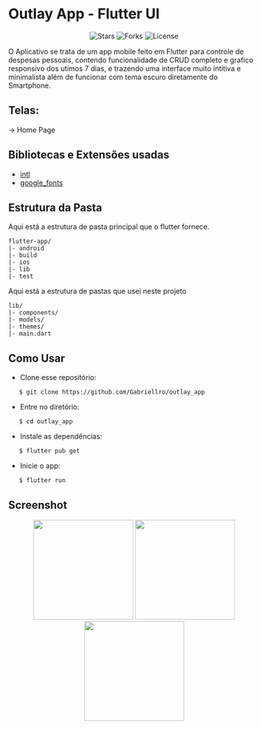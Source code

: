 # Outlay App - Flutter UI 

<p align="center">
  <img src="https://img.shields.io/github/stars/Gabriellro/crifra_club_app_redesign?label=stars&message=MIT&color=000000&labelColor=A020F0" alt="Stars">
  <img src="https://img.shields.io/github/forks/Gabriellro/crifra_club_app_redesign?label=forks&message=MIT&color=000000&labelColor=A020F0" alt="Forks">     
  <img  src="https://img.shields.io/static/v1?label=license&message=MIT&color=000000&labelColor=A020F0" alt="License">

</p>

O Aplicativo se trata de um app mobile feito em Flutter para controle de despesas pessoais, contendo funcionalidade de CRUD completo e grafico responsivo dos utimos 7 dias, e trazendo uma interface muito intitiva e minimalista além de funcionar com tema escuro diretamente do Smartphone.

## Telas:

-> Home Page


## Bibliotecas e Extensões usadas

- [intl](https://pub.dev/packages/intl)
- [google_fonts](https://pub.dev/packages/google_fonts)

## Estrutura da Pasta

Aqui está a estrutura de pasta principal que o flutter fornece.

```
flutter-app/
|- android
|- build
|- ios
|- lib
|- test
```

Aqui está a estrutura de pastas que usei neste projeto

```
lib/
|- components/
|- models/
|- themes/
|- main.dart
```

## Como Usar
 - Clone esse repositório:
 ```
    $ git clone https://github.com/Gabriellro/outlay_app
 ```
 - Entre no diretório:
 ```
    $ cd outlay_app
 ```
 - Instale as dependências:
 ```
    $ flutter pub get
 ```
 - Inicie o app: 
 ```
    $ flutter run
 ```

## Screenshot 

<p align="center">
<img src="assets/github/Home.jpg" data-canonical-src="assets/github/Home.jpg" width="200" />
<img src="assets/github/Splash.jpg" data-canonical-src="assets/images/github/Splash.jpg" width="200" />
<img src="assets//github/Login.jpg" data-canonical-src="assets/images/github/Login.jpg" width="200" />

</p>
